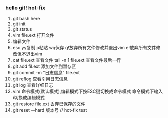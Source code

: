 ### hello git! hot-fix

1. git bash here
2. git init
3. git status
4. vim file.ext 打开文件
5. 编辑文件
6. esc yy复制 p粘贴 wq保存 q!放弃所有文件修改并退出vim   e!放弃所有文件修改但不退出vim 
7. cat file.ext 查看文件 tail -n 1 file.ext 查看文件最后一行
8. git add fil.ext 添加文件到暂存区
9. git commit -m "日志信息"  file.ext
10. git reflog 查看引用日志信息
11. git log 查看详细日志
12. vim 命令模式(默认模式),编辑模式下按ESC键切换成命令模式
 命令模式下输入i切换成编辑模式
13. git restore file.ext 丢弃已保存的文件
14. git reset --hard 版本号 // hot-fix test


